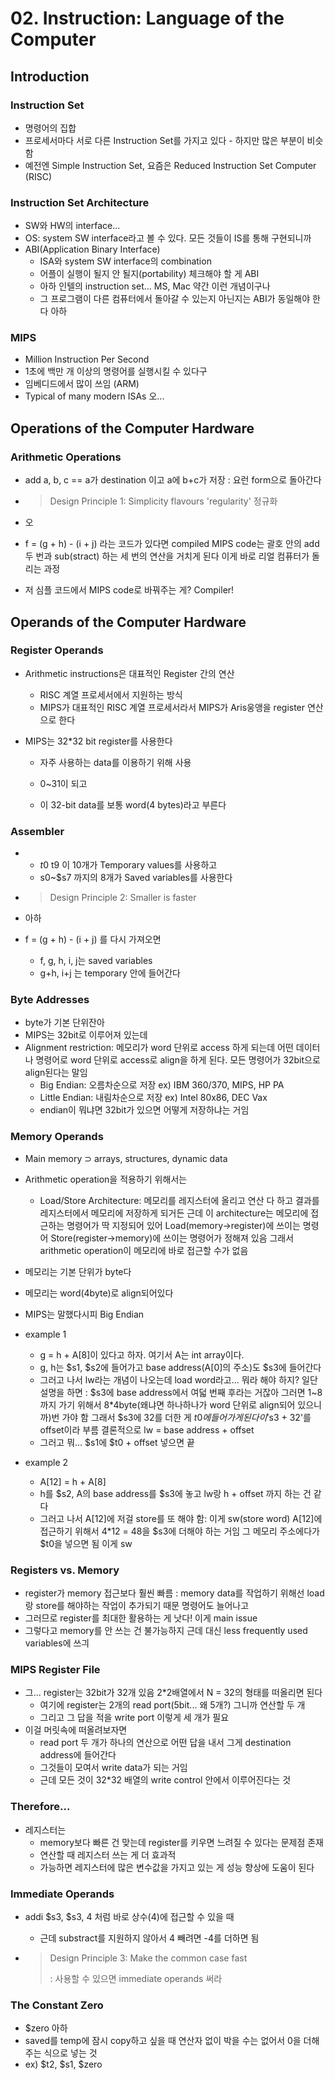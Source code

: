 # 02. Instruction: Language of the Computer

## Introduction

### Instruction Set

* 명령어의 집합
* 프로세서마다 서로 다른 Instruction Set를 가지고 있다 - 하지만 많은 부분이 비슷함 
* 예전엔 Simple Instruction Set, 요즘은 Reduced Instruction Set Computer (RISC)



### Instruction Set Architecture

* SW와 HW의 interface...
* OS: system SW interface라고 볼 수 있다. 모든 것들이 IS를 통해 구현되니까
* ABI(Application Binary Interface)
  * ISA와 system SW interface의 combination
  * 어플이 실행이 될지 안 될지(portability) 체크해야 할 게 ABI
  * 아하 인텔의 instruction set... MS, Mac 약간 이런 개념이구나
  * 그 프로그램이 다른 컴퓨터에서 돌아갈 수 있는지 아닌지는 ABI가 동일해야 한다 아하



### MIPS

* Million Instruction Per Second
* 1초에 백만 개 이상의 명령어를 실행시킬 수 있다구
* 임베디드에서 많이 쓰임 (ARM)
* Typical of many modern ISAs 오...



## Operations of the Computer Hardware

### Arithmetic Operations

* add a, b, c == a가 destination 이고 a에 b+c가 저장
  : 요런 form으로 돌아간다

* >  Design Principle 1: Simplicity flavours 'regularity' 정규화

* 오

* f = (g + h) - (i + j) 라는 코드가 있다면
  compiled MIPS code는 괄호 안의 add 두 번과 sub(stract) 하는 세 번의 연산을 거치게 된다
  이게 바로 리얼 컴퓨터가 돌리는 과정

* 저 심플 코드에서 MIPS code로 바꿔주는 게? Compiler!



## Operands of the Computer Hardware

### Register Operands

* Arithmetic instructions은 대표적인 Register 간의 연산

  * RISC 계열 프로세서에서 지원하는 방식
  * MIPS가 대표적인 RISC 계열 프로세서라서 MIPS가 Aris웅앵을 register 연산으로 한다

* MIPS는 32*32 bit register를 사용한다

  * 자주 사용하는 data를 이용하기 위해 사용

  * 0~31이 되고
  * 이 32-bit data를 보통 word(4 bytes)라고 부른다



### Assembler

* * $t0~$t9 이 10개가 Temporary values를 사용하고
  * s0~$s7 까지의 8개가 Saved variables를 사용한다

* > Design Principle 2: Smaller is faster

* 아하

* f = (g + h) - (i + j) 를 다시 가져오면

  * f, g, h, i, j는 saved variables
  * g+h, i+j 는 temporary 안에 들어간다



### Byte Addresses

* byte가 기본 단위잔아
* MIPS는 32bit로 이루어져 있는데
* Alignment restriction: 메모리가 word 단위로 access 하게 되는데 어떤 데이터나 명령어로 word 단위로 access로 align을 하게 된다. 모든 명령어가 32bit으로 align된다는 말임
  * Big Endian: 오름차순으로 저장
    ex) IBM 360/370, MIPS, HP PA
  * Little Endian: 내림차순으로 저장
    ex) Intel 80x86, DEC Vax
  * endian이 뭐냐면 32bit가 있으면 어떻게 저장하냐는 거임



### Memory Operands

* Main memory ⊃ arrays, structures, dynamic data
* Arithmetic operation을 적용하기 위해서는
  * Load/Store Architecture: 메모리를 레지스터에 올리고 연산 다 하고 결과를 레지스터에서 메모리에 저장하게 되거든 근데 이 architecture는 메모리에 접근하는 명령어가 딱 지정되어 있어 Load(memory&rarr;register)에 쓰이는 명령어 Store(register&rarr;memory)에 쓰이는 명령어가 정해져 있음 그래서 arithmetic operation이 메모리에 바로 접근할 수가 없음
* 메모리는 기본 단위가 byte다
* 메모리는 word(4byte)로 align되어있다
* MIPS는 말했다시피 Big Endian
* example 1
  * g = h + A[8]이 있다고 하자. 여기서 A는 int array이다.
  * g, h는 $s1, $s2에 들어가고 base address(A[0]의 주소)도 $s3에 들어간다
  * 그러고 나서 lw라는 개념이 나오는데 load word라고... 뭐라 해야 하지? 일단 설명을 하면
    : $s3에 base address에서 여덟 번째 후라는 거잖아 그러면 1~8까지 가기 위해서 8*4byte(왜냐면 하나하나가 word 단위로 align되어 있으니까)번 가야 함 그래서 $s3에 32를 더한 게 $t0에 들어가게 된다 이 '$s3 + 32'를 offset이라 부름
    결론적으로 lw = base address + offset
  * 그러고 뭐... $s1에 $t0 + offset 넣으면 끝

* example 2
  * A[12] = h + A[8]
  * h를 $s2, A의 base address를 $s3에 놓고 lw랑 h + offset 까지 하는 건 같다
  * 그러고 나서 A[12]에 저걸 store를 또 해야 함: 이게 sw(store word)
    A[12]에 접근하기 위해서 4*12 = 48을 $s3에 더해야 하는 거임 그 메모리 주소에다가 $t0을 넣으면 됨 이게 sw



### Registers vs. Memory

* register가 memory 접근보다 훨씬 빠름
  : memory data를 작업하기 위해선 load랑 store를 해야하는 작업이 추가되기 때문 명령어도 늘어나고
* 그러므로 register를 최대한 활용하는 게 낫다! 이게 main issue
* 그렇다고 memory를 안 쓰는 건 불가능하지 근데 대신 less frequently used variables에 쓰긔



### MIPS Register File

* 그... register는 32bit가 32개 있음 2*2배열에서 N = 32의 형태를 떠올리면 된다
  * 여기에 register는 2개의 read port(5bit... 왜 5개?) 그니까 연산할 두 개
  * 그리고 그 답을 적을 write port 이렇게 세 개가 필요
* 이걸 머릿속에 떠올려보자면
  * read port 두 개가 하나의 연산으로 어떤 답을 내서 그게 destination address에 들어간다
  * 그것들이 모여서 write data가 되는 거임
  * 근데 모든 것이 32*32 배열의 write control 안에서 이루어진다는 것



### Therefore...

* 레지스터는
  * memory보다 빠른 건 맞는데 register를 키우면 느려질 수 있다는 문제점 존재
  * 연산할 때 레지스터 쓰는 게 더 효과적
  * 가능하면 레지스터에 많은 변수값을 가지고 있는 게 성능 향상에 도움이 된다



### Immediate Operands

* addi $s3, $s3, 4 처럼 바로 상수(4)에 접근할 수 있을 때

  * 근데 substract를 지원하지 않아서 4 빼려면 -4를 더하면 됨

* > Design Principle 3: Make the common case fast
  >
  > : 사용할 수 있으면 immediate operands 써라



### The Constant Zero

* $zero 아하
* saved를 temp에 잠시 copy하고 싶을 때 연산자 없이 박을 수는 없어서 0을 더해주는 식으로 넣는 것
* ex) $t2, $s1, $zero